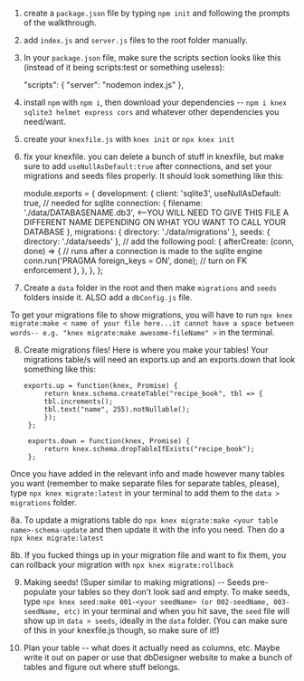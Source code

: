 1. create a `package.json` file by typing `npm init` and following the prompts of the walkthrough.

2. add `index.js` and `server.js` files to the root folder manually.

3. In your `package.json` file, make sure the scripts section looks like this (instead of it being scripts:test or something useless):

    "scripts": {
        "server": "nodemon index.js"
    },

4. install `npm` with `npm i`, then download your dependencies -- `npm i knex sqlite3 helmet express cors` and whatever other dependencies you need/want. 

5. create your `knexfile.js` with `knex init` or `npx knex init`

6. fix your knexfile. you can delete a bunch of stuff in knexfile, but make sure to add `useNullAsDefault:true` after connections, and set your migrations and seeds files properly. It should look something like this:

    module.exports = {
        development: {
            client: 'sqlite3',
            useNullAsDefault: true, // needed for sqlite
            connection: {
            filename: './data/DATABASENAME.db3', <--YOU WILL NEED TO GIVE THIS FILE A DIFFERENT NAME DEPENDING ON WHAT YOU WANT TO CALL YOUR DATABASE
            },
            migrations: {
            directory: './data/migrations'
            },
            seeds: {
            directory: './data/seeds'
            },
            // add the following
            pool: {
            afterCreate: (conn, done) => {
                // runs after a connection is made to the sqlite engine
                conn.run('PRAGMA foreign_keys = ON', done); // turn on FK enforcement
                },
            },
            }, 
            };

7. Create a `data` folder in the root and then make `migrations` and `seeds` folders inside it. ALSO add a `dbConfig.js` file.

To get your migrations file to show migrations, you will have to run `npx knex migrate:make < name of your file here...it cannot have a space between words-- e.g. "knex migrate:make awesome-fileName" >` in the terminal.

8. Create migrations files!
Here is where you make your tables! Your migrations table/s will need an exports.up and an exports.down that look something like this:

       exports.up = function(knex, Promise) {
            return knex.schema.createTable("recipe_book", tbl => {
            tbl.increments();
            tbl.text("name", 255).notNullable();
            });
        };

        exports.down = function(knex, Promise) {
            return knex.schema.dropTableIfExists("recipe_book");
        };

Once you have added in the relevant info and made however many tables you want (remember to make separate files for separate tables, please), type `npx knex migrate:latest` in your terminal to add them to the `data > migrations` folder.

8a. To update a migrations table do 
`npx knex migrate:make <your table name>-schema-update` and then update it with the info you need. Then do a `npx knex migrate:latest`
    
8b. If you fucked things up in your migration file and want to fix them, you can rollback your migration with `npx knex migrate:rollback`

9. Making seeds! (Super similar to making migrations) -- Seeds pre-populate your tables so they don't look sad and empty. To make seeds, type `npx knex seed:make 001-<your seedName> (or 002-seedName, 003-seedName, etc)` in your terminal and when you hit save, the `seed` file will show up in `data > seeds`, ideally in the `data` folder. (You can make sure of this in your knexfile.js though, so make sure of it!)

10. Plan your table -- what does it actually need as columns, etc. Maybe write it out on paper or use that dbDesigner website to make a bunch of tables and figure out where stuff belongs.
